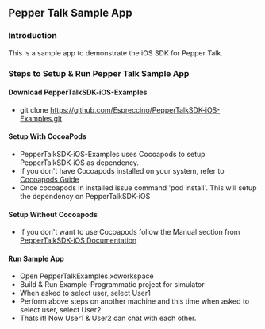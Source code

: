 ## Pepper Talk Sample App

### Introduction
This is a sample app to demonstrate the iOS SDK for Pepper Talk.

### Steps to Setup & Run Pepper Talk Sample App
#### Download PepperTalkSDK-iOS-Examples
* git clone https://github.com/Espreccino/PepperTalkSDK-iOS-Examples.git

#### Setup With CocoaPods
* PepperTalkSDK-iOS-Examples uses Cocoapods to setup PepperTalkSDK-iOS as dependency.
* If you don't have Cocoapods installed on your system, refer to [Cocoapods Guide](http://guides.cocoapods.org/using/getting-started.html#installation)
* Once cocoapods in installed issue command 'pod install'. This will setup the dependency on PepperTalkSDK-iOS

#### Setup Without Cocoapods
* If you don't want to use Cocoapods follow the Manual section from [PepperTalkSDK-iOS Documentation](https://github.com/Espreccino/PepperTalkSDK-iOS#download-sdk)

#### Run Sample App
* Open PepperTalkExamples.xcworkspace
* Build & Run Example-Programmatic project for simulator
* When asked to select user, select User1
* Perform above steps on another machine and this time when asked to select user, select User2
* Thats it! Now User1 & User2 can chat with each other.
